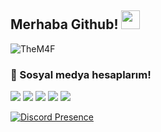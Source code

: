 ## Merhaba Github! <img src="https://raw.githubusercontent.com/iampavangandhi/iampavangandhi/master/gifs/Hi.gif" width="30px">

<img src="https://komarev.com/ghpvc/?username=illegalsuitsmakemehorny&label=Ziyaretçi%20Sayısı&color=552b75" alt="TheM4F" />

<h3>🌟 Sosyal medya hesaplarım!</h3>
<p align="left">
     <a href="https://instagram.com/mefsocial" target"blank_"><img src="https://img.shields.io/badge/INSTAGRAM%20-DC3175.svg?&style=for-the-badge&logo=instagram&logoColor=white"></a>
       <a href="https://twitch.tv/them4f" target"blank_"><img src="https://img.shields.io/badge/Twitch-9146FF?style=for-the-badge&logo=twitch&logoColor=white"></a>
        <a href="https://www.youtube.com/c/TheM4F/videos" target"blank_"><img src="https://img.shields.io/badge/YouTube-FF0000?style=for-the-badge&logo=youtube&logoColor=white"></a>
            <a href="https://twitter.com/bxrkun" target"blank_"><img src="https://img.shields.io/badge/Twitter-1DA1F2?style=for-the-badge&logo=twitter&logoColor=white"></a>
 <a href="https://open.spotify.com/user/zl7yn9kti2u3b94qn7awafcyx" target"blank_"><img src="https://img.shields.io/badge/Spotify%20-1ed760.svg?&style=for-the-badge&logo=spotify&logoColor=white"></a>
    
   
[![Discord Presence](https://lanyard.cnrad.dev/api/850717304693587968)](https://discord.com/users/850717304693587968)
     
</p>
